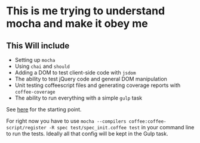 # This is me trying to understand mocha and make it obey me

## This Will include
+ Setting up `mocha`
+ Using `chai` and `should`
+ Adding a DOM to test client-side code with `jsdom`
+ The ability to test jQuery code and general DOM manipulation
+ Unit testing coffeescript files and generating coverage reports with `coffee-coverage`
+ The ability to run everything with a simple `gulp` task

See [here](http://code.tutsplus.com/tutorials/better-coffeescript-testing-with-mocha--net-24696) for the starting point.

For right now you have to use `mocha --compilers coffee:coffee-script/register -R spec test/spec_init.coffee test` in your command line to run the tests. Ideally all that config will be kept in the Gulp task.

